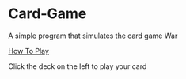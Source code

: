 # Card-Game
A simple program that simulates the card game War



<ins> How To Play </ins>

Click the deck on the left to play your card
